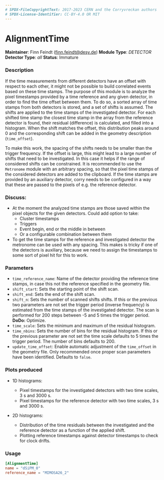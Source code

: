 ```yaml
---
# SPDX-FileCopyrightText: 2017-2023 CERN and the Corryvreckan authors
# SPDX-License-Identifier: CC-BY-4.0 OR MIT
---
```

# AlignmentTime
**Maintainer**: Finn Feindt (<finn.feindt@desy.de>)
**Module Type**: *DETECTOR*
**Detector Type**: *all*
**Status**: Immature

### Description
If the time measurements from different detectors have an offset with respect to each other, it might not be possible to build correlated events based on these time stamps. The purpose of this module is to analyze the pixel timestamps provided by a time reference and any given detector, in order to find the time offset between them. To do so, a sorted array of time stamps from both detectors is stored, and a set of shifts is assumed. The shifts are applied to the time stamps of the investigated detector. For each shifted time stamp the closest time stamp in the array from the reference detector is found, their residual (difference) is calculated, and filled into a histogram. When the shift matches the offset, this distribution peaks around 0 and the corresponding shift can be added in the geometry description (`time_offset`).

To make this work, the spacing of the shifts needs to be smaller than the trigger frequency. If the offset is large, this might lead to a large number of shifts that need to be investigated. In this case it helps if the range of considered shifts can be constrained. It is recommended to use the `Metronome` module with an arbitrary spacing, so that the pixel time stamps of the considered detectors are added to the clipboard. If the time stamps are provided by an auxiliary detector, corry needs to be configured in a way that these are passed to the pixels of e.g. the reference detector.

### Discuss:
* At the moment the analyzed time stamps are those saved within the pixel objects for the given detectors. Could add option to take:
  * Cluster timestamps
  * Triggers
  * Event begin, end or the middle in between
  * Or a configurable combination between them
* To get the time stamps for the reference and investigated detector the metronome can be used with any spacing. This makes is tricky if one of the detectors is auxiliary, because we need to assign the timestamps to some sort of pixel hit for this to work.

### Parameters
* `time_reference_name`: Name of the detector providing the reference time stamps, in case this not the reference specified in the geometry file. 
* `shift_start`: Sets the starting point of the shift scan.
* `shift_end`: Sets the end of the shift scan.
* `shift_n`: Sets the number of scanned shifts shifts. If this or the previous two parameters are not set the trigger period (inverse frequency) is estimated from the time stamps of the investigated detector. The scan is performed for 200 steps between -5 and 5 times the trigger period. **DoDo:** Optimize.
* `time_scale`: Sets the minimum and maximum of the residual histogram.
* `time_nbins`: Sets the number of bins for the residual histogram. If this or the previous parameter are not set the time scale defaults to 5 times the trigger period. The number of bins defaults to 200.
* `update_time_offset`: Enable automatic adjustment of the `time_offset` in the geometry file. Only recommended once proper scan parameters have been identified. Defaults to `false`.

### Plots produced
* 1D histograms:
  * Pixel timestamps for the investigated detectors with two time scales, 3 s and 3000 s.
  * Pixel timestamps for the reference detector with two time scales, 3 s and 3000 s.

* 2D histograms:
  * Distribution of the time residuals between the investigated and the reference detector as a function of the applied shift.
  * Plotting reference timestamps against detector timestamps to check for clock drifts.

### Usage
```toml
[AlignmentTime]
name = "dSiPM_0"
reference_name = "MIMOSA26_2"
```
